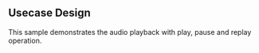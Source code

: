 ## Usecase Design

This sample demonstrates the audio playback with play, pause and replay operation.
